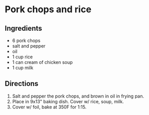 Pork chops and rice
===================

Ingredients
-----------

- 6 pork chops
- salt and pepper
- oil
- 1 cup rice
- 1 can cream of chicken soup
- 1 cup milk

Directions
----------

1. Salt and pepper the pork chops, and brown in oil in frying pan.
2. Place in 9x13" baking dish. Cover w/ rice, soup, milk.
3. Cover w/ foil, bake at 350F for 1:15.
